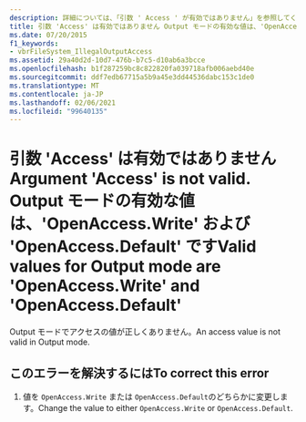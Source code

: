 ```yaml
---
description: 詳細については、「引数 ' Access ' が有効ではありません」を参照してください。 出力モードの有効な値は、' Openaccess.default ' と ' Openaccess.default ' です。
title: 引数 'Access' は有効ではありません Output モードの有効な値は、'OpenAccess.Write' および 'OpenAccess.Default' です
ms.date: 07/20/2015
f1_keywords:
- vbrFileSystem_IllegalOutputAccess
ms.assetid: 29a40d2d-10d7-476b-b7c5-d10ab6a3bcce
ms.openlocfilehash: b1f287259bc8c822820fa039718afb006aebd40e
ms.sourcegitcommit: ddf7edb67715a5b9a45e3dd44536dabc153c1de0
ms.translationtype: MT
ms.contentlocale: ja-JP
ms.lasthandoff: 02/06/2021
ms.locfileid: "99640135"
---
```

# <a name="argument-access-is-not-valid-valid-values-for-output-mode-are-openaccesswrite-and-openaccessdefault"></a><span data-ttu-id="b3cf5-105">引数 'Access' は有効ではありません</span><span class="sxs-lookup"><span data-stu-id="b3cf5-105">Argument 'Access' is not valid.</span></span> <span data-ttu-id="b3cf5-106">Output モードの有効な値は、'OpenAccess.Write' および 'OpenAccess.Default' です</span><span class="sxs-lookup"><span data-stu-id="b3cf5-106">Valid values for Output mode are 'OpenAccess.Write' and 'OpenAccess.Default'</span></span>

<span data-ttu-id="b3cf5-107">Output モードでアクセスの値が正しくありません。</span><span class="sxs-lookup"><span data-stu-id="b3cf5-107">An access value is not valid in Output mode.</span></span>  
  
## <a name="to-correct-this-error"></a><span data-ttu-id="b3cf5-108">このエラーを解決するには</span><span class="sxs-lookup"><span data-stu-id="b3cf5-108">To correct this error</span></span>  
  
1. <span data-ttu-id="b3cf5-109">値を `OpenAccess.Write` または `OpenAccess.Default`のどちらかに変更します。</span><span class="sxs-lookup"><span data-stu-id="b3cf5-109">Change the value to either `OpenAccess.Write` or `OpenAccess.Default`.</span></span>
